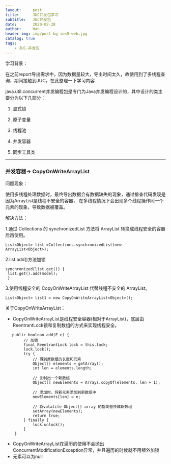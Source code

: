 ```yaml
---
layout:     post
title:      JUC并发包学习
subtitle:   JUC并发包
date:       2020-02-28
author:     Han
header-img: img/post-bg-ios9-web.jpg
catalog: true
tags:
    - JUC-并发包
---
```

学习背景：

在之前report导出需求中，因为数据量较大，导出时间太久，故使用到了多线程查询，期间接触到JUC，在此整理一下学习内容

java.util.concurrent并发编程包是专门为Java并发编程设计的，其中设计的类主要分为以下几部分：

1. 显式锁

2. 原子变量

3. 线程池

4. 并发容器

5. 同步工具类

***
### 并发容器-> CopyOnWriteArrayList

问题现象：

使用多线程处理数据时，最终导出数据会有数据缺失的现象，通过排查代码发现是因为ArrayList是线程不安全的容器，
在多线程情况下会出现多个线程操作同一个元素的现象，导致数据被覆盖。

解决方法：

1.通过 Collections 的 synchronizedList 方法将 ArrayList 转换成线程安全的容器后再使用。

`List<Object> list =Collections.synchronizedList(new ArrayList<Object>);`

2.list.add()方法加锁

```
synchronized(list.get()) {
 list.get().add(model);
 }
 ```
3.使用线程安全的 CopyOnWriteArrayList 代替线程不安全的 ArrayList。
 
 ```
 List<Object> list1 = new CopyOnWriteArrayList<Object>();
 ```
关于CopyOnWriteArrayList：
 
* CopyOnWriteArrayList是线程安全容器(相对于ArrayList)，底层由ReentrantLock锁和复制数组的方式来实现线程安全。

```
   public boolean add(E e) {
        // 加锁
        final ReentrantLock lock = this.lock;
        lock.lock();
        try {
            // 得到原数组的长度和元素
            Object[] elements = getArray();
            int len = elements.length;
            
            // 复制出一个新数组
            Object[] newElements = Arrays.copyOf(elements, len + 1);
            
            // 添加时，将新元素添加到新数组中
            newElements[len] = e;
            
            // 将volatile Object[] array 的指向替换成新数组
            setArray(newElements);
            return true;
        } finally {
            lock.unlock();
        }
    }
```
* CopyOnWriteArrayList在遍历的使用不会抛出ConcurrentModificationException异常，并且遍历的时候就不用额外加锁
* 元素可以为null